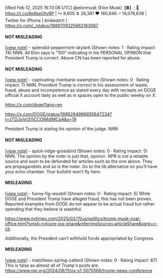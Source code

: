 [Wed Feb 12, 2025 16:13:06 UTC] @elonmusk (Elon Musk)【𝗕】: 💯 https://t.co/6p8spOtyRP | ↳ 8,605 ⇅ 26,381 ♥ 160,646 🡕 14,078,638 | Twitter for iPhone | birdwatch | https://x.com/_/status/1889709325662163067

#### NOT MISLEADING

[[view note]](https://x.com/i/birdwatch/n/1889834588945654113) - splendid-peppermint-skylark (Shown notes: 1 · Rating impact: 74)
NNN. All Elon says is “100” indicating in his PERSONAL OPINION that President Trump is correct. Above CN has been reported for abuse. 

#### NOT MISLEADING

[[view note]](https://x.com/i/birdwatch/n/1889792033453146472) - captivating-riverbank-swamphen (Shown notes: 0 · Rating impact: 7)
NNN. President Trump is correct in his assessment of waste, fraud, abuse and incompetence as stated every day with reciepts on DOGE official X account daily as well as in spaces open to the public weekly on X.

https://x.com/doge?lang=en

https://x.com/DOGE/status/1886284966855647234?t=zTDJoiVcEfjCCOjMdIMCpA&s=19

President Trump is stating his opinion of the judge. NNN

#### NOT MISLEADING

[[view note]](https://x.com/i/birdwatch/n/1889779583530209644) - quick-ridge-grassbird (Shown notes: 0 · Rating impact: 5)
NNN. The opinion by the noter is just that, opinion. NPR is not a reliable source and soon to be defunded for articles such as the one above. They are propagandists and so is the noter. Go to the lib alternative so you’ll have your echo chamber. Your bullshit won’t fly here. 

#### MISLEADING

[[view note]](https://x.com/i/birdwatch/n/1889955055362777245) - funny-fig-waxbill (Shown notes: 0 · Rating impact: 5)
While DOGE and President Trump have alleged fraud, this has not been proven.  Reported examples from DOGE do not appear to be actual fraud but rather spending that they believe is wasteful.

https://www.nytimes.com/2025/02/11/us/politics/trump-musk-oval-office.html?smid=nytcore-ios-share&referringSource=articleShare&sgrp=c-cb

Additionally, the President can’t withhold funds appropriated by Congress.

#### MISLEADING

[[view note]](https://x.com/i/birdwatch/n/1889770689575456812) - matchless-spring-catbird (Shown notes: 0 · Rating impact: 87)
This is false as almost all of Trump's posts are. 
https://www.npr.org/2024/08/11/nx-s1-5070566/trump-news-conference

